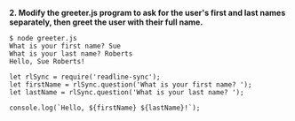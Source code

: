 **2. Modify the greeter.js program to ask for the user's first and last names separately, then greet the user with their full name.**

```
$ node greeter.js
What is your first name? Sue
What is your last name? Roberts
Hello, Sue Roberts!
```

```
let rlSync = require('readline-sync');
let firstName = rlSync.question('What is your first name? ');
let lastName = rlSync.question('What is your last name? ');

console.log(`Hello, ${firstName} ${lastName}!`);
```
